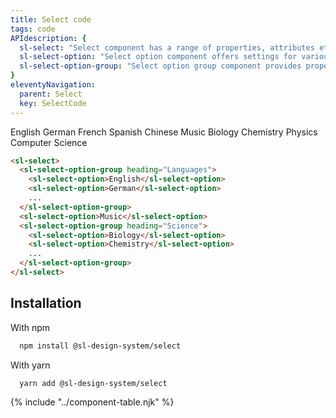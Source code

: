 ```yaml
---
title: Select code
tags: code
APIdescription: {
  sl-select: "Select component has a range of properties, attributes etc. to define the experience in different use cases, and it can be used as the replacement of the HTML native select element.",
  sl-select-option: "Select option component offers settings for various scenarios, and it is a part of the select component representing each selectable element.",
  sl-select-option-group: "Select option group component provides properties to define the experience in different use cases, and it is a kind of wrapper for multiple select options, can be used optionally to improve readability."
}
eleventyNavigation:
  parent: Select
  key: SelectCode
---
```

<section>

<div class="ds-example">
  <div class="ds-example__examples-wrapper">
  <sl-select style="inline-size: 30rem;">
    <sl-select-option-group heading="Languages">
      <sl-select-option>English</sl-select-option>
      <sl-select-option>German</sl-select-option>
      <sl-select-option>French</sl-select-option>
      <sl-select-option>Spanish</sl-select-option>
      <sl-select-option>Chinese</sl-select-option>
    </sl-select-option-group>
    <sl-select-option>Music</sl-select-option>
    <sl-select-option-group heading="Science">
      <sl-select-option>Biology</sl-select-option>
      <sl-select-option>Chemistry</sl-select-option>
      <sl-select-option>Physics</sl-select-option>
      <sl-select-option>Computer Science</sl-select-option>
    </sl-select-option-group>
  </sl-select>
  </div>
</div>

<div class="ds-code">

  ```html
  <sl-select>
    <sl-select-option-group heading="Languages">
      <sl-select-option>English</sl-select-option>
      <sl-select-option>German</sl-select-option>
      ...
    </sl-select-option-group>
    <sl-select-option>Music</sl-select-option>
    <sl-select-option-group heading="Science">
      <sl-select-option>Biology</sl-select-option>
      <sl-select-option>Chemistry</sl-select-option>
      ...
    </sl-select-option-group>
  </sl-select>
  ```

</div>

</section>

<section>

## Installation

With npm

<div class="ds-code">

  ```bash
    npm install @sl-design-system/select
  ```

</div>

With yarn

<div class="ds-code">

  ```bash
    yarn add @sl-design-system/select
  ```
</div>

</section>

{% include "../component-table.njk" %}